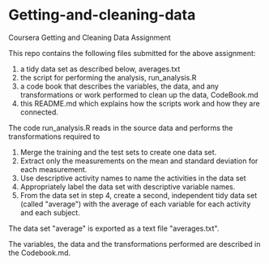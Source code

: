 # Getting-and-cleaning-data
Coursera Getting and Cleaning Data Assignment

This repo contains the following files submitted for the above assignment:
1) a tidy data set as described below, averages.txt
2) the script for performing the analysis, run_analysis.R
3) a code book that describes the variables, the data, and any transformations or work performed to clean up the data, CodeBook.md
4) this README.md which explains how the scripts work and how they are connected.

The code run_analysis.R reads in the source data and performs the transformations required to
1. Merge the training and the test sets to create one data set.
2. Extract only the measurements on the mean and standard deviation for each measurement.
3. Use descriptive activity names to name the activities in the data set
4. Appropriately label the data set with descriptive variable names.
5. From the data set in step 4, create a second, independent tidy data set (called "average") with the average of each variable for each activity and each subject.

The data set "average" is exported as a text file "averages.txt".

The variables, the data and the transformations performed are described in the Codebook.md.
